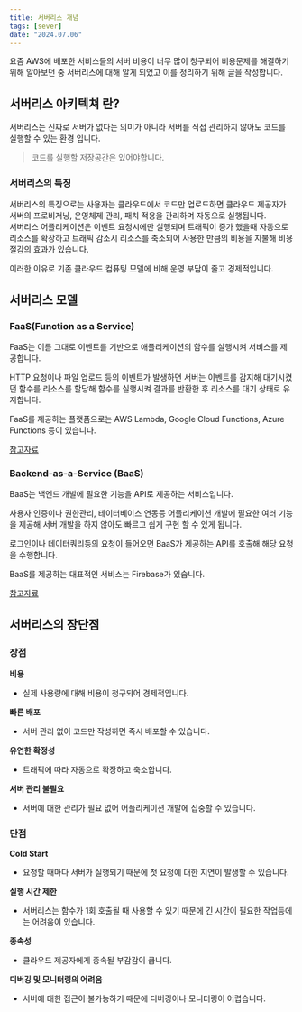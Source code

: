 ```yaml
---
title: 서버리스 개념
tags: [sever]
date: "2024.07.06"
---
```


요즘 AWS에 배포한 서비스들의 서버 비용이 너무 많이 청구되어 비용문제를 해결하기 위해 알아보던 중 
서버리스에 대해 알게 되었고 이를 정리하기 위해 글을 작성합니다.

## 서버리스 아키텍쳐 란?

서버리스는 진짜로 서버가 없다는 의미가 아니라 서버를 직접 관리하지 않아도 
코드를 실행할 수 있는 환경 입니다. 
>코드를 실행할 저장공간은 있어야합니다.

### 서버리스의 특징
서버리스의 특징으로는 사용자는 클라우드에서 코드만 업로드하면 
클라우드 제공자가 서버의 프로비저닝, 운영체제 관리, 패치 적용을 관리하며 자동으로 실행됩니다.  
서버리스 어플리케이션은 이벤트 요청시에만 실행되며 트래픽이 증가 했을때 자동으로 리소스를 확장하고 
트래픽 감소시 리소스를 축소되어 사용한 만큼의 비용을 지불해 비용 절감의 효과가 있습니다.

이러한 이유로 기존 클라우드 컴퓨팅 모델에 비해 운영 부담이 줄고 경제적입니다.

## 서버리스 모델

### FaaS(Function as a Service)
FaaS는 이름 그대로 이벤트를 기반으로 애플리케이션의 함수를 실행시켜 서비스를 제공합니다.

HTTP 요청이나 파일 업로드 등의 이벤트가 발생하면 서버는 이벤트를 감지해 대기시켰던 함수를 
리소스를 할당해 함수를 실행시켜 결과를 반환한 후 리소스를 대기 상태로 유지합니다.

FaaS를 제공하는 플랫폼으로는 AWS Lambda, Google Cloud Functions, Azure Functions 등이 있습니다.

[참고자료](https://www.redhat.com/ko/topics/cloud-native-apps/what-is-faas?utm_source=chatgpt.com)

### Backend-as-a-Service (BaaS)
BaaS는 백엔드 개발에 필요한 기능을 API로 제공하는 서비스입니다.

사용자 인증이나 권한관리, 테이터베이스 연동등 어플리케이션 개발에 필요한 여러 기능을 제공해 
서버 개발을 하지 않아도 빠르고 쉽게 구현 할 수 있게 됩니다.

로그인이나 데이터쿼리등의 요청이 들어오면 BaaS가 제공하는 API를 호출해 해당 요청을 수행합니다.

BaaS를 제공하는 대표적인 서비스는 Firebase가 있습니다.

[참고자료](https://www.cloudflare.com/ko-kr/learning/serverless/glossary/backend-as-a-service-baas/?utm_source=chatgpt.com)

## 서버리스의 장단점

### 장점

**비용**
- 실제 사용량에 대해 비용이 청구되어 경제적입니다.

**빠른 배포**
- 서버 관리 없이 코드만 작성하면 즉시 배포할 수 있습니다.

**유연한 확정성**
- 트래픽에 따라 자동으로 확장하고 축소합니다.

**서버 관리 불필요**
- 서버에 대한 관리가 필요 없어 어플리케이션 개발에 집중할 수 있습니다.

### 단점

**Cold Start**
- 요청할 때마다 서버가 실행되기 때문에 첫 요청에 대한 지연이 발생할 수 있습니다.

**실행 시간 제한**
- 서버리스는 함수가 1회 호출될 때 사용할 수 있기 때문에 긴 시간이 필요한 작업등에는 어려움이 있습니다.

**종속성**
- 클라우드 제공자에게 종속될 부감감이 큽니다. 

**디버깅 및 모니터링의 어려움**
- 서버에 대한 접근이 불가능하기 때문에 디버깅이나 모니터링이 어렵습니다.